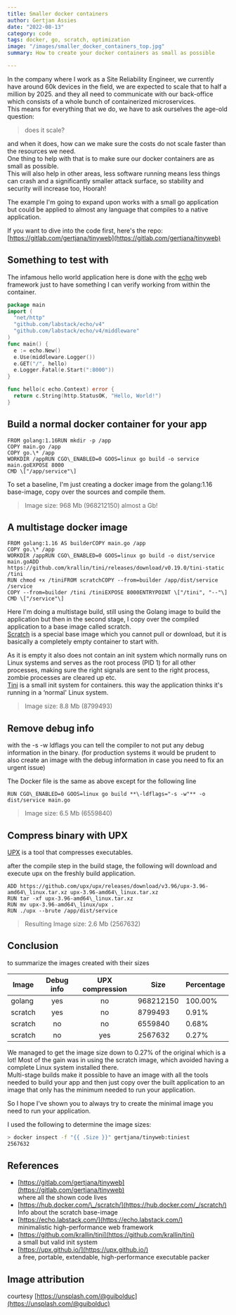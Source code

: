 ```yaml
---
title: Smaller docker containers
author: Gertjan Assies
date: "2022-08-13"
category: code
tags: docker, go, scratch, optimization
image: "/images/smaller_docker_containers_top.jpg"
summary: How to create your docker containers as small as possible

---
```


In the company where I work as a Site Reliability Engineer, we currently have around 60k devices in the field, we are expected to scale that to half a million by 2025. and they all need to communicate with our back-office which consists of a whole bunch of containerized microservices.  
This means for everything that we do, we have to ask ourselves the age-old question:

> does it scale?

and when it does, how can we make sure the costs do not scale faster than the resources we need.  
One thing to help with that is to make sure our docker containers are as small as possible.  
This will also help in other areas, less software running means less things can crash and a significantly smaller attack surface, so stability and security will increase too, Hoorah!

The example I'm going to expand upon works with a small go application but could be applied to almost any language that compiles to a native application.

If you want to dive into the code first, here's the repo: [https://gitlab.com/gertjana/tinyweb](https://gitlab.com/gertjana/tinyweb)

## Something to test with

The infamous hello world application here is done with the [echo](https://echo.labstack.com/) web framework just to have something I can verify working from within the container.

```go
package main
import (  
  "net/http"  
  "github.com/labstack/echo/v4"  
  "github.com/labstack/echo/v4/middleware"  
)
func main() {  
  e := echo.New()  
  e.Use(middleware.Logger())  
  e.GET("/", hello)  
  e.Logger.Fatal(e.Start(":8000"))  
}

func hello(c echo.Context) error {  
  return c.String(http.StatusOK, "Hello, World!")  
}
```

## Build a normal docker container for your app

```docker
FROM golang:1.16RUN mkdir -p /app  
COPY main.go /app  
COPY go.\* /app  
WORKDIR /appRUN CGO\_ENABLED=0 GOOS=linux go build -o service main.goEXPOSE 8000  
CMD \["/app/service"\]
```

To set a baseline, I'm just creating a docker image from the golang:1.16 base-image, copy over the sources and compile them.

> Image size: 968 Mb (968212150) almost a Gb!

## A multistage docker image

```docker
FROM golang:1.16 AS builderCOPY main.go /app  
COPY go.\* /app  
WORKDIR /appRUN CGO\_ENABLED=0 GOOS=linux go build -o dist/service main.goADD https://github.com/krallin/tini/releases/download/v0.19.0/tini-static /tini  
RUN chmod +x /tiniFROM scratchCOPY --from=builder /app/dist/service /service  
COPY --from=builder /tini /tiniEXPOSE 8000ENTRYPOINT \["/tini", "--"\]  
CMD \["/service"\]
```

Here I'm doing a multistage build, still using the Golang image to build the application but then in the second stage, I copy over the compiled application to a base image called scratch.  
[Scratch](https://hub.docker.com/_/scratch/) is a special base image which you cannot pull or download, but it is basically a completely empty container to start with.

As it is empty it also does not contain an init system which normally runs on Linux systems and serves as the root process (PID 1) for all other processes, making sure the right signals are sent to the right process, zombie processes are cleared up etc.  
[Tini](https://github.com/krallin/tini) is a small init system for containers. this way the application thinks it's running in a ‘normal' Linux system.

> Image size: 8.8 Mb (8799493)

## Remove debug info

with the -s -w ldflags you can tell the compiler to not put any debug information in the binary. (for production systems it would be prudent to also create an image with the debug information in case you need to fix an urgent issue)

The Docker file is the same as above except for the following line

```docker
RUN CGO\_ENABLED=0 GOOS=linux go build **\-ldflags="-s -w"** -o dist/service main.go
```

> Image size: 6.5 Mb (6559840)

## Compress binary with UPX

[UPX](https://upx.github.io/) is a tool that compresses executables.

after the compile step in the build stage, the following will download and execute upx on the freshly build application.

```docker
ADD https://github.com/upx/upx/releases/download/v3.96/upx-3.96-amd64\_linux.tar.xz upx-3.96-amd64\_linux.tar.xz  
RUN tar -xf upx-3.96-amd64\_linux.tar.xz  
RUN mv upx-3.96-amd64\_linux/upx .  
RUN ./upx --brute /app/dist/service
```

> Resulting Image size: 2.6 Mb (2567632)

## Conclusion

to summarize the images created with their sizes

| Image | Debug info| UPX compression | Size | Percentage |
| -- | :--: | :--: | -- | -- |
| golang  | yes | no  | 968212150 | 100.00%
| scratch | yes | no  | 8799493   | 0.91%
| scratch | no  | no  | 6559840   | 0.68%
| scratch | no  | yes | 2567632   | 0.27%

We managed to get the image size down to 0.27% of the original which is a lot! Most of the gain was in using the scratch image, which avoided having a complete Linux system installed there.  
Multi-stage builds make it possible to have an image with all the tools needed to build your app and then just copy over the built application to an image that only has the minimum needed to run your application.

So I hope I've shown you to always try to create the minimal image you need to run your application.

I used the following to determine the image sizes:

```bash
> docker inspect -f "{{ .Size }}" gertjana/tinyweb:tiniest  
2567632
```

## References

* [https://gitlab.com/gertjana/tinyweb](https://gitlab.com/gertjana/tinyweb)  
    where all the shown code lives
* [https://hub.docker.com/\_/scratch/](https://hub.docker.com/_/scratch/)  
    Info about the scratch base-image
* [https://echo.labstack.com/](https://echo.labstack.com/)  
    minimalistic high-performance web framework
* [https://github.com/krallin/tini](https://github.com/krallin/tini)  
    a small but valid init system
* [https://upx.github.io/](https://upx.github.io/)  
    a free, portable, extendable, high-performance executable packer

## Image attribution

courtesy [https://unsplash.com/@guibolduc](https://unsplash.com/@guibolduc)
